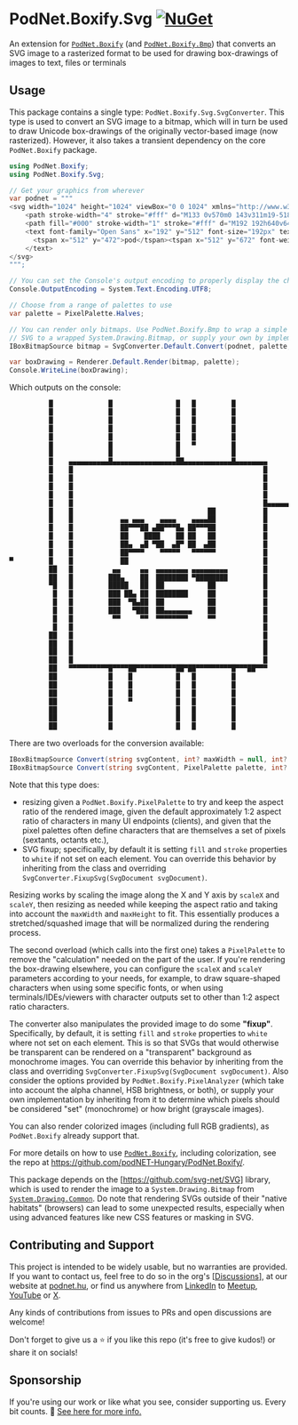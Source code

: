 # PodNet.Boxify.Svg [![NuGet](https://img.shields.io/nuget/v/PodNet.Boxify.Svg)](https://www.nuget.org/packages/PodNet.Boxify.Svg/)
An extension for [`PodNet.Boxify`](https://github.com/podNET-Hungary/PodNet.Boxify/)  (and [`PodNet.Boxify.Bmp`](https://github.com/podNET-Hungary/PodNet.Boxify.Bmp/)) that converts an SVG image to a rasterized format to be used for drawing box-drawings of images to text, files or terminals

## Usage

This package contains a single type: `PodNet.Boxify.Svg.SvgConverter`. This type is used to convert an SVG image to a bitmap, which will in turn be used to draw Unicode box-drawings of the originally vector-based image (now rasterized). However, it also takes a transient dependency on the core `PodNet.Boxify` package.

```csharp
using PodNet.Boxify;
using PodNet.Boxify.Svg;

// Get your graphics from wherever
var podnet = """
<svg width="1024" height="1024" viewBox="0 0 1024" xmlns="http://www.w3.org/2000/svg">
    <path stroke-width="4" stroke="#fff" d="M133 0v570m0 143v311m19-518v518M326 0v333m0 246v445m67-597v508M548 0v471m0 146v407M593 0v133m0 530v361M723 0v363m0 249v412m56-692v508M950 0v540m0 145v339m15-548v548M0 151h50M0 496h15m271-252h198M224 600h346m93-276h361m-24-174h24m-3 345h3"/>
    <path fill="#000" stroke-width="1" stroke="#fff" d="M192 192h640v640H192z"/>
    <text font-family="Open Sans" x="192" y="512" font-size="192px" text-anchor="middle" fill="#fff">
      <tspan x="512" y="472">pod</tspan><tspan x="512" y="672" font-weight="bold">NET</tspan>
    </text>
</svg>
""";

// You can set the Console's output encoding to properly display the characters. Usually only needed for high-res pixel palettes.
Console.OutputEncoding = System.Text.Encoding.UTF8;

// Choose from a range of palettes to use
var palette = PixelPalette.Halves;

// You can render only bitmaps. Use PodNet.Boxify.Bmp to wrap a simple System.Drawing.Bitmap, PodNet.Boxify.Svg to convert an
// SVG to a wrapped System.Drawing.Bitmap, or supply your own by implementing this simple interface.
IBoxBitmapSource bitmap = SvgConverter.Default.Convert(podnet, palette, maxRows: 40);

var boxDrawing = Renderer.Default.Render(bitmap, palette);
Console.WriteLine(boxDrawing);
```

Which outputs on the console:

```cmd
          █              █                █   █         █                 █     
          █              █                █   █         █                 █     
          █              █                █   █         █                 █     
          █              █                █   █         █                 █     
          █              █                █   █         █                 █     
          █              █                █   ▀         █                 █   ▄▄
          █              █                █             █                 █     
          █    ▄▄▄▄▄▄▄▄▄▄█▄▄▄▄▄▄▄▄▄▄▄▄▄▄▄▄██▄▄▄▄▄▄▄▄▄▄▄▄█▄▄▄▄▄▄▄▄         █     
          █    █                                                █         █     
          █    █                                                █         █     
          █    █                                                █         █     
          █    █                                                █         █     
          █    █                                                █▄▄▄▄▄▄▄▄▄█▄▄▄▄▄
          █    █                                  ██            █         █     
          █    █            ▄▄ ▄▄▄    ▄▄▄▄    ▄▄▄▄██            █         █     
          █    █            ██▀▀▀██ ▄██▀▀▀█▄ ██▀▀▀██            █         █     
          █    █            ██    ████    ██ ██   ██            █         █     
          █    █            ██▄  ▄█ ▀██  ▄█▀ ██  ▄██            █         █     
          █    █            ██▀▀▀▀    ▀▀▀▀▀   ▀▀▀▀▀▀            █         █▄    
▀         █    █            ██                                  █         ██    
          ██   █          ▄▄     ▄▄  ▄▄▄▄▄▄▄▄ ▄▄▄▄▄▄▄▄▄         █         ██    
          ██   █         ███▄    ██  ████████ ▀████████         █          █    
          ▀█   █         █████   ██  ██           ██            █          █    
           █   █         ███ ██▄ ██  ████████     ██            █          █    
           █   █         ███  ▀█▄██  ██           ██            █          █    
           █   █         ███   ▀███  ██▄▄▄▄▄▄▄    ██            █          █    
           █   █          ▀▀     ▀▀  ▀▀▀▀▀▀▀▀     ▀▀            █          █    
           █   █                                                █         ██    
          ██   █                                                █         ██    
          ██   █                                                █         ██    
          ██   █                                                █         ██    
          ██   █                                                █         ██    
          ██   ▀▀▀▀▀▀▀▀▀▀█▀▀▀▀██▀▀▀▀▀▀▀▀▀▀██▀██▀▀▀▀▀▀▀▀▀█▀▀▀██▀▀▀         ██    
          ██             █    █           █   █         █                 ██    
          ██             █    █           █   █         █                 ██    
          ██             █    █           █   █         █                 ██    
          ██             █    ▀           █   █         █                 ██    
          ██             █                █   █         █                 ██    
          ██             █                █   █         █                 ██    
          ██             █                █   █         █                 ██    
```

There are two overloads for the conversion available:
```csharp
IBoxBitmapSource Convert(string svgContent, int? maxWidth = null, int? maxHeight = null, float scaleX = 1f, float scaleY = 1f)
IBoxBitmapSource Convert(string svgContent, PixelPalette palette, int? maxRows = null, int? maxColumns = null, float scaleX = 2f, float scaleY = 1f)
```

Note that this type does:
- resizing given a `PodNet.Boxify.PixelPalette` to try and keep the aspect ratio of the rendered image, given the default approximately 1:2 aspect ratio of characters in many UI endpoints (clients), and given that the pixel palettes often define characters that are themselves a set of pixels (sextants, octants etc.),
- SVG fixup; specifically, by default it is setting `fill` and `stroke` properties to `white` if not set on each element. You can override this behavior by inheriting from the class and overriding `SvgConverter.FixupSvg(SvgDocument svgDocument)`.

Resizing works by scaling the image along the X and Y axis by `scaleX` and `scaleY`, then resizing as needed while keeping the aspect ratio and taking into account the `maxWidth` and `maxHeight` to fit. This essentially produces a stretched/squashed image that will be normalized during the rendering process.

The second overload (which calls into the first one) takes a `PixelPalette` to remove the "calculation" needed on the part of the user. If you're rendering the box-drawing elsewhere, you can configure the `scaleX` and `scaleY` parameters according to your needs, for example, to draw square-shaped characters when using some specific fonts, or when using terminals/IDEs/viewers with character outputs set to other than 1:2 aspect ratio characters.

The converter also manipulates the provided image to do some **"fixup"**. Specifically, by default, it is setting `fill` and `stroke` properties to `white` where not set on each element. This is so that SVGs that would otherwise be transparent can be rendered on a "transparent" background as monochrome images. You can override this behavior by inheriting from the class and overriding `SvgConverter.FixupSvg(SvgDocument svgDocument)`. Also consider the options provided by `PodNet.Boxify.PixelAnalyzer` (which take into account the alpha channel, HSB brightness, or both), or supply your own implementation by inheriting from it to determine which pixels should be considered "set" (monochrome) or how bright (grayscale images).

You can also render colorized images (including full RGB gradients), as `PodNet.Boxify` already support that.

For more details on how to use [`PodNet.Boxify`](https://github.com/podNET-Hungary/PodNet.Boxify/), including colorization, see the repo at https://github.com/podNET-Hungary/PodNet.Boxify/.

This package depends on the [https://github.com/svg-net/SVG] library, which is used to render the image to a `System.Drawing.Bitmap` from [`System.Drawing.Common`](https://www.nuget.org/packages/System.Drawing.Common/). Do note that rendering SVGs outside of their "native habitats" (browsers) can lead to some unexpected results, especially when using advanced features like new CSS features or masking in SVG.

## Contributing and Support

This project is intended to be widely usable, but no warranties are provided. If you want to contact us, feel free to do so in the org's [[Discussions](https://github.com/orgs/podNET-Hungary/discussions/)], at our website at [podnet.hu](https://podnet.hu), or find us anywhere from [LinkedIn](https://www.linkedin.com/company/podnet-hungary/) to [Meetup](https://www.meetup.com/budapest-net-meetup/), [YouTube](https://www.youtube.com/@podNET) or [X](https://twitter.com/podNET_Hungary).

Any kinds of contributions from issues to PRs and open discussions are welcome!

Don't forget to give us a ⭐ if you like this repo (it's free to give kudos!) or share it on socials!

## Sponsorship

If you're using our work or like what you see, consider supporting us. Every bit counts. 🙏 [See here for more info.](https://github.com/podNET-Hungary/PodNet.NuGet.Core/blob/main/src/PodNet.NuGet.Core/build/SPONSORS.md)